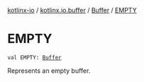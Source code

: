 [kotlinx-io](../../index.md) / [kotlinx.io.buffer](../index.md) / [Buffer](index.md) / [EMPTY](./-e-m-p-t-y.md)

# EMPTY

`val EMPTY: `[`Buffer`](index.md)

Represents an empty buffer.

